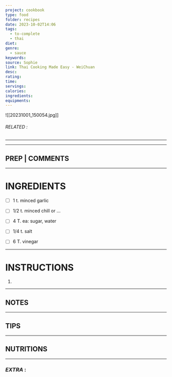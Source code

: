 ```yaml
---
project: cookbook
type: food
folder: recipes
date: 2023-10-02T14:06
tags:
  - to-complete
  - thai
diet: 
genre:
  - sauce
keywords: 
source: Sophie
link: Thai Cooking Made Easy - WeiChuan
desc: 
rating: 
time: 
servings: 
calories: 
ingredients: 
equipments:
---
```

![[20231001_150054.jpg]]

###### *RELATED* : 
---


---
## PREP | COMMENTS



---
# INGREDIENTS

- [ ] 1 t. minced garlic
- [ ] 1/2 t. minced chill or ...
- [ ] 4 T. ea: sugar, water
- [ ] 1/4 t. salt
- [ ] 6 T. vinegar


---
# INSTRUCTIONS

1. 

---
## NOTES



---
## TIPS



---
## NUTRITIONS



---
### *EXTRA* :



